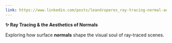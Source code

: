 ```yaml
---
link: https://www.linkedin.com/posts/leandroperes_ray-tracing-normal-aesthetics-activity-7336910518760148992-YOpK
---
```


**✨ Ray Tracing & the Aesthetics of Normals**

Exploring how surface **normals** shape the visual soul of ray-traced scenes.
